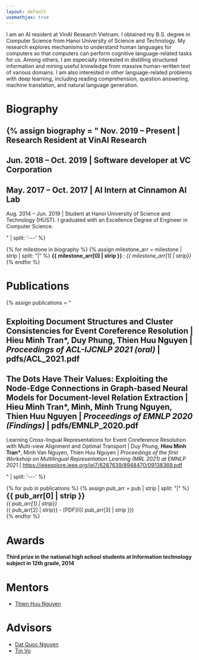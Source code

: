 ```yaml
---
layout: default
usemathjax: true
---
```


I am an AI resident at VinAI Research Vietnam. 
I obtained my B.S. degree in Computer Science from Hanoi University of Science and Technology. 
My research explores mechanisms to understand human languages for computers so that computers can perform cognitive language-related tasks for us. Among others, I am especially interested in distilling structured information and mining useful knowledge from massive human-written text of various domains. I am also interested in other language-related problems with deep learning, including reading comprehension, question answering, machine translation, and natural language generation.
# Biography

{% 
assign biography = "
Nov. 2019 – Present | Research Resident at VinAI Research
---
Jun. 2018 – Oct. 2019 | Software developer at VC Corporation
---
May. 2017 – Oct. 2017 | AI Intern at Cinnamon AI Lab
---
Aug. 2014 – Jun. 2019 | Student at Hanoi University of Science and Technology (HUST). I graduated with an Excellence Degree of Engineer in Computer Science.

" | split: '---' 
%}

{% for milestone in biography %}
{% assign milestone_arr = milestone | strip | split: "|" %}
__<span> {{ milestone_arr[0] | strip }} </span>__ : *{{ milestone_arr[1] | strip}}*
{% endfor %}

# Publications

{% 
assign publications = "

Exploiting Document Structures and Cluster Consistencies for Event Coreference Resolution |
__Hieu Minh Tran*__, Duy Phung, Thien Huu Nguyen |
*Proceedings of ACL-IJCNLP 2021 (oral)* |
pdfs/ACL_2021.pdf
---
The Dots Have Their Values: Exploiting the Node-Edge Connections in Graph-based Neural Models for Document-level Relation Extraction |
__Hieu Minh Tran*__, Minh, Minh Trung Nguyen, Thien Huu Nguyen |
*Proceedings of EMNLP 2020 (Findings)* |
pdfs/EMNLP_2020.pdf
---
Learning Cross-lingual Representations for Event Coreference Resolution
with Multi-view Alignment and Optimal Transport |
Duy Phung, __Hieu Minh Tran*__, Minh Van Nguyen, Thien Huu Nguyen |
*Proceedings of the first Workshop on Multilingual Representation Learning (MRL 2021) at
EMNLP 2021* |
https://ieeexplore.ieee.org/iel7/6287639/8948470/09138369.pdf

" | split: '---' 
%}


{% for pub in publications %}
{% assign pub_arr = pub | strip | split: "|" %}
__<span style='font-size: 20px'> {{ pub_arr[0] | strip }} </span>__ <br> *{{ pub_arr[1] | strip}}* <br> {{ pub_arr[2] | strip}} - [PDF]({{ pub_arr[3] | strip }})<br>
{% endfor %}



# Awards

__Third prize in the national high school students at Information technology subject in 12th grade, 2014__ <br>

# Mentors
- [Thien Huu Nguyen](http://ix.cs.uoregon.edu/~thien)

# Advisors
- [Dat Quoc Nguyen](https://datquocnguyen.github.io)
- [Tin Vo](https://duytinvo.github.io)
